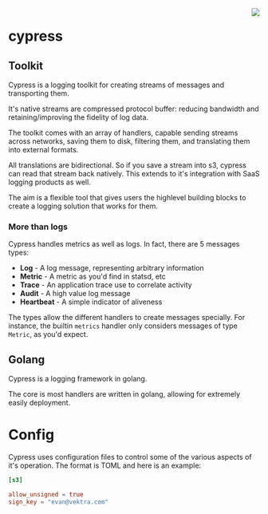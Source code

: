 <img align="right" src="https://s3-us-west-1.amazonaws.com/assets.vektra.io/images/cypress.png">

cypress
=======

## Toolkit

Cypress is a logging toolkit for creating streams of messages and transporting them.

It's native streams are compressed protocol buffer: reducing bandwidth and retaining/improving the fidelity of log data.

The toolkit comes with an array of handlers, capable sending streams across networks, saving them to disk, filtering them, and translating them into external formats.

All translations are bidirectional. So if you save a stream into s3, cypress can read that stream back natively. This extends to it's integration with SaaS logging products as well.

The aim is a flexible tool that gives users the highlevel building blocks to create a logging solution that works for them.

### More than logs

Cypress handles metrics as well as logs. In fact, there are 5 messages types:

* **Log** - A log message, representing arbitrary information
* **Metric** - A metric as you'd find in statsd, etc
* **Trace** - An application trace use to correlate activity
* **Audit** - A high value log message
* **Heartbeat** - A simple indicator of aliveness

The types allow the different handlers to create messages specially. For instance,
the builtin `metrics` handler only considers messages of type `Metric`, as you'd
expect.

## Golang

Cypress is a logging framework in golang.

The core is most handlers are written in golang, allowing for extremely easily
deployment.

# Config

Cypress uses configuration files to control some of the various
aspects of it's operation. The format is TOML and here is an
example:

```toml
[s3]

allow_unsigned = true
sign_key = "evan@vektra.com"
```
